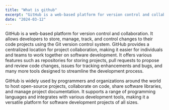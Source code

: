 ```yaml
---
title: "What is github"
excerpt: "GitHub is a web-based platform for version control and collaboration. It allows developers to store, manage, track, and control changes to their code projects using the Git version control system."
date: "2024-03-12"
---
```


GitHub is a web-based platform for version control and collaboration. It allows developers to store, manage, track, and control changes to their code projects using the Git version control system. GitHub provides a centralized location for project collaboration, making it easier for individuals and teams to work together on software development. It offers various features such as repositories for storing projects, pull requests to propose and review code changes, issues for tracking enhancements and bugs, and many more tools designed to streamline the development process. 

GitHub is widely used by programmers and organizations around the world to host open-source projects, collaborate on code, share software libraries, and manage project documentation. It supports a range of programming languages and integrates with various development tools, making it a versatile platform for software development projects of all sizes.